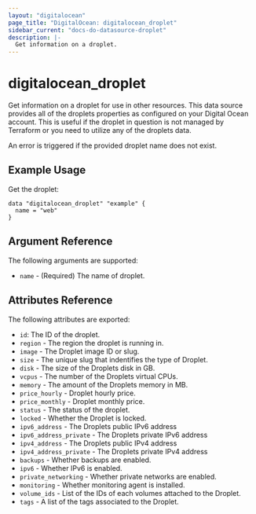 ```yaml
---
layout: "digitalocean"
page_title: "DigitalOcean: digitalocean_droplet"
sidebar_current: "docs-do-datasource-droplet"
description: |-
  Get information on a droplet.
---
```


# digitalocean_droplet

Get information on a droplet for use in other resources. This data source provides all of
the droplets properties as configured on your Digital Ocean account.
This is useful if the droplet in question is not managed by Terraform or you need to utilize
any of the droplets data.

An error is triggered if the provided droplet name does not exist.

## Example Usage

Get the droplet:

```hcl
data "digitalocean_droplet" "example" {
  name = "web"
}
```

## Argument Reference

The following arguments are supported:

* `name` - (Required) The name of droplet.

## Attributes Reference

The following attributes are exported:

* `id`: The ID of the droplet.
* `region` - The region the droplet is running in.
* `image` - The Droplet image ID or slug.
* `size` - The unique slug that indentifies the type of Droplet.
* `disk` - The size of the Droplets disk in GB.
* `vcpus` - The number of the Droplets virtual CPUs.
* `memory` - The amount of the Droplets memory in MB.
* `price_hourly` - Droplet hourly price.
* `price_monthly` - Droplet monthly price.
* `status` - The status of the droplet.
* `locked` - Whether the Droplet is locked.
* `ipv6_address` - The Droplets public IPv6 address
* `ipv6_address_private` - The Droplets private IPv6 address
* `ipv4_address` - The Droplets public IPv4 address
* `ipv4_address_private` - The Droplets private IPv4 address
* `backups` - Whether backups are enabled.
* `ipv6` - Whether IPv6 is enabled.
* `private_networking` - Whether private networks are enabled.
* `monitoring` - Whether monitoring agent is installed.
* `volume_ids` - List of the IDs of each volumes attached to the Droplet.
* `tags` - A list of the tags associated to the Droplet. 
